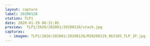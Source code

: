 ```yaml
---
layout: capture
label: 20200128
station: TLP1
date: 2020-01-29 06:31:05
preview:  TLP1/2020/202001/20200128/stack.jpg
capturas:
  - imagem: TLP1/2020/202001/20200128/M20200129_063105_TLP_1P.jpg
---
```

